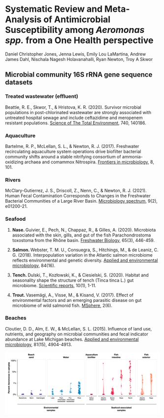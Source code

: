 # Systematic Review and Meta-Analysis of Antimicrobial Susceptibility among  <i>Aeromonas spp.</i> from a One Health perspective

Daniel Christopher Jones, Jenna Lewis,  Emily Lou LaMartina, Andrew James Dahl, Nischala Nagesh Holavanahalli, Ryan Newton, Troy A Skwor



## Microbial community 16S rRNA gene sequence datasets

### Treated wastewater (effluent)

Beattie, R. E., Skwor, T., & Hristova, K. R. (2020). Survivor microbial populations in post-chlorinated wastewater are strongly associated with untreated hospital sewage and include ceftazidime and meropenem resistant populations. [Science of The Total Environment](https://www.sciencedirect.com/science/article/pii/S0048969720337074?casa_token=iv1F7xNgfiAAAAAA:gU5u_5YeFvghDMprAboJJppcGjHLi0bVumTizm2T97Y8S42JHilexx9VlJ6_P27r4RPf_nbPoQ), 740, 140186.


### Aquaculture

Bartelme, R. P., McLellan, S. L., & Newton, R. J. (2017). Freshwater recirculating aquaculture system operations drive biofilter bacterial community shifts around a stable nitrifying consortium of ammonia-oxidizing archaea and comammox Nitrospira. [Frontiers in microbiology](https://www.frontiersin.org/articles/10.3389/fmicb.2017.00101/full), 8, 101.


### Rivers

McClary-Gutierrez, J. S., Driscoll, Z., Nenn, C., & Newton, R. J. (2021). Human Fecal Contamination Corresponds to Changes in the Freshwater Bacterial Communities of a Large River Basin. [Microbiology spectrum](https://journals.asm.org/doi/full/10.1128/Spectrum.01200-21), 9(2), e01200-21.



### Seafood

1.  <b>Nase.  </b> Guivier, E., Pech, N., Chappaz, R., & Gilles, A. (2020). Microbiota associated with the skin, gills, and gut of the fish Parachondrostoma toxostoma from the Rhône basin. [Freshwater Biology](https://onlinelibrary.wiley.com/doi/abs/10.1111/fwb.13437), 65(3), 446-459.

2.  <b>Salmon.  </b> Webster, T. M. U., Consuegra, S., Hitchings, M., & de Leaniz, C. G. (2018). Interpopulation variation in the Atlantic salmon microbiome reflects environmental and genetic diversity. [Applied and environmental microbiology](https://aem.asm.org/content/84/16/e00691-18), 84(16).

3.  <b>Tench.  </b> Dulski, T., Kozłowski, K., & Ciesielski, S. (2020). Habitat and seasonality shape the structure of tench (Tinca tinca L.) gut microbiome. [Scientific reports](https://www.ncbi.nlm.nih.gov/pmc/articles/PMC7064478/), 10(1), 1-11.

4.  <b>Trout.  </b> Vasemägi, A., Visse, M., & Kisand, V. (2017). Effect of environmental factors and an emerging parasitic disease on gut microbiome of wild salmonid fish. [MSphere](https://msphere.asm.org/content/2/6/e00418-17), 2(6).



### Beaches


Cloutier, D. D., Alm, E. W., & McLellan, S. L. (2015). Influence of land use, nutrients, and geography on microbial communities and fecal indicator abundance at Lake Michigan beaches. [Applied and environmental microbiology](https://aem.asm.org/content/81/15/4904.short), 81(15), 4904-4913.


![image](https://github.com/NewtonLabUWM/Aeromonas_metanalysis/blob/main/DADA2_code/Fig1.png)
